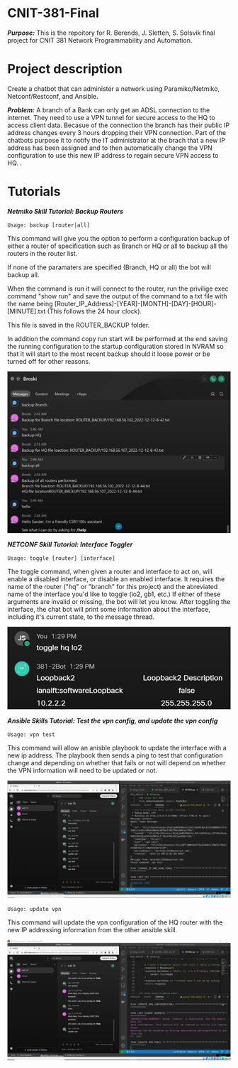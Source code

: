 # CNIT-381-Final
***Purpose:*** 
This is the repoitory for R. Berends, J. Sletten, S. Solsvik final project for CNIT 381 Network Programmability and Automation.

# Project description

Create a chatbot that can administer a network using Paramiko/Netmiko, Netconf/Restconf, and Ansible.

***Problem:***
A branch of a Bank can only get an ADSL connection to the internet. They need to use a VPN tunnel for secure access to the HQ to access client data.
Becasue of the connection the branch has their public IP address changes every 3 hours dropping their VPN connection. 
Part of the chatbots purpose it to notify the IT administrator at the brach that a new IP address has been assigned and to then automatically change the VPN configuration to use this new IP address to regain secure VPN access to HQ.
.
# Tutorials
***Netmiko Skill Tutorial: Backup Routers***
```
Usage: backup [router|all]
```
This command will give you the option to perform a configuration backup of either a router of specification such as Branch or HQ or all to backup all the routers in the router list.

If none of the paramaters are specified (Branch, HQ or all) the bot will backup all.

When the command is run it will connect to the router, run the privilige exec command "show run" and save the output of the command to a txt file with the name being [Router_IP_Address]-[YEAR]-[MONTH]-[DAY]-[HOUR]-[MINUTE].txt (This follows the 24 hour clock).

This file is saved in the ROUTER_BACKUP folder.

In addition the command copy run start will be performed at the end saving the running configuration to the startup configuration stored in NVRAM so that it will start to the most recent backup should it loose power or be turned off for other reasons.

![screenshot](pictures/netmiko_skills.png)

***NETCONF Skill Tutorial: Interface Toggler***
```
Usage: toggle [router] [interface]
```
The toggle command, when given a router and interface to act on, will enable a disabled interface, or disable an enabled interface.
It requires the name of the router ("hq" or "branch" for this project) and the abreviated name of the interface you'd like to toggle (lo2, gb1, etc.)
If either of these arguments are invalid or missing, the bot will let you know.
After toggling the interface, the chat bot will print some information about the interface, including it's current state, to the message thread.

![screenshot](pictures/netconftutorial1.png)

***Ansible Skills Tutorial: Test the vpn config, and update the vpn config***
```
Usage: vpn test
```
This command will allow an anisble playbook to update the interface with a new ip address. The playbook then sends a ping to test that configuration change and depending on whether that fails or not will depend on whether the VPN information will need to be updated or not.

![screenshot](pictures/monitor_ping.png)
```
Usage: update vpn
```
This command will update the vpn configuration of the HQ router with the new IP addressing information from the other ansible skill.


![screenshot](pictures/monitor_vpn.png)




